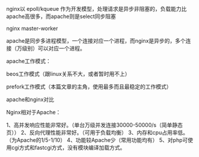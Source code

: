 
nginx以 epoll/kqueue 作为开发模型，处理请求是异步非阻塞的，负载能力比apache高很多，而apache则是select同步阻塞

nginx master-worker

apache是同步多进程模型，一个连接对应一个进程，而nginx是异步的，多个连接（万级别）可以对应一个进程。

apache工作模式：

beos工作模式（跟linux关系不大，或者暂时用不上）

prefork工作模式（本篇文章的主角，使用最多而且最稳定的工作模式）

apache和nginx对比
 
Nginx相对于Apache：

1、高并发响应性能非常好。（单台万级并发连接30000-50000/s（简单静态页））
2、反向代理性能非常好。（可用于负载均衡）
3、内存和cpu占用率低。（为Apache的1/5-1/10）
4、功能较Apache少（常用功能均有）
5、对php可使用cgi方式和fastcgi方式，没有模块编译加载方式。